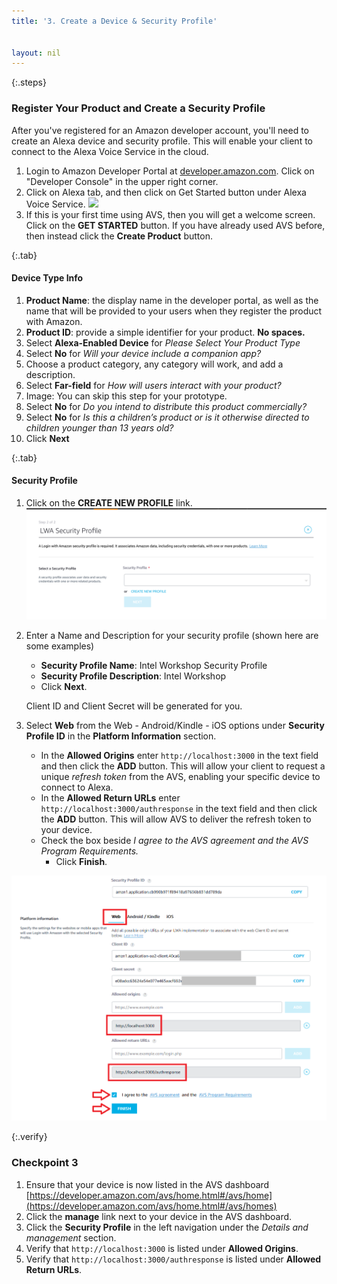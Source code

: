 ```yaml
---
title: '3. Create a Device & Security Profile'


layout: nil
---
```


{:.steps}
### Register Your Product and Create a Security Profile

After you've registered for an Amazon developer account, you'll need to create an Alexa device and security profile. This will enable your client to connect to the Alexa Voice Service in the cloud.

1. Login to Amazon Developer Portal at [developer.amazon.com](https://developer.amazon.com/login.html).  Click on "Developer Console" in the upper right corner.
2. Click on Alexa tab, and then click on Get Started button under Alexa Voice Service.
   ![](assets/avs-navigation-new.png)
3. If this is your first time using AVS, then you will get a welcome screen. Click on the **GET STARTED** button. If you have already used AVS before, then instead click the **Create Product** button.

{:.tab}
#### Device Type Info

1. **Product Name**: the display name in the developer portal, as well as the name that will be provided to your users when they register the product with Amazon.
2. **Product ID**: provide a simple identifier for your product. **No spaces.**
3. Select **Alexa-Enabled Device** for *Please Select Your Product Type*
4. Select **No** for *Will your device include a companion app?*
5. Choose a product category, any category will work, and add a description.
6. Select **Far-field** for *How will users interact with your product?*
7. Image: You can skip this step for your prototype.
8. Select **No** for *Do you intend to distribute this product commercially?*
9. Select **No** for *Is this a children’s product or is it otherwise directed to children younger than 13 years old?*
10. Click **Next**

{:.tab}
#### Security Profile

1. Click on the **CREATE NEW PROFILE** link.
	 ![](assets/avs-create-new-security-profile.png)

2. Enter a Name and Description for your security profile (shown here are some examples)   
	 - **Security Profile Name**: Intel Workshop Security Profile
	 - **Security Profile Description**: Intel Workshop
	 - Click **Next**.  

  	 Client ID and Client Secret will be generated for you.

3. Select **Web** from the Web - Android/Kindle - iOS options under **Security Profile ID** in the **Platform Information** section.

   - In the **Allowed Origins** enter `http://localhost:3000` in the text field and then click the **ADD** button.  This will allow your client to request a unique *refresh token* from the AVS, enabling your specific device to connect to Alexa.
   - In the **Allowed Return URLs** enter `http://localhost:3000/authresponse` in the text field and then click the **ADD** button.  This will allow AVS to deliver the refresh token to your device.
   - Check the box beside *I agree to the AVS agreement and the AVS Program Requirements.*
	 - Click **Finish**.

![ProfileInfo2](/assets/Profile.png)   

{:.verify}
### Checkpoint 3
1. Ensure that your device is now listed in the AVS dashboard [https://developer.amazon.com/avs/home.html#/avs/home](https://developer.amazon.com/avs/home.html#/avs/homes)
2. Click the **manage** link next to your device in the AVS dashboard.
3. Click the **Security Profile** in the left navigation under the *Details and management* section.
4. Verify that `http://localhost:3000` is listed under **Allowed Origins**.
5. Verify that `http://localhost:3000/authresponse` is listed under **Allowed Return URLs**.
